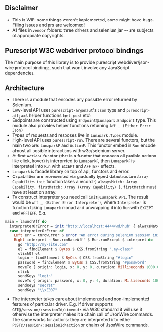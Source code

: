 ## Disclaimer

+ This is WIP: some things weren't implemented, some might have bugs. Filling issues and prs are welcomed!
+ All files in `vendor` folders: three drivers and selenium jar -- are subjects of appropriate copyrights.

## Purescript W3C webdriver protocol bindings

The main purpose of this library is to provide purescript webdriver/json-wire protocol bindings, such that
won't involve any JavaScript dependencies.

## Architecture

+ There is a module that encodes any possible error returned by Selenium.
+ Low-level API uses `purescript-argonaut`'s `Json` type and `purescript-affjax`s helper functions (`get`, `post` etc)
+ Endpoints are constructed using `Endpoint@Lunapark.Endpoint` type. This module also provides helper functions
returning `Aff _ (Either Error Json)`
+ Types of requests and resposes live in `Lunapark.Types` module.
+ High-level API uses `purescript-run`. There are several functors, but the main two are: `LunaparkF` and `ActionF`.
This functor embed in `Run` encode almost all posible interactions with w3c/selenium server.
+ At first `ActionF` functor (that is a functor that encodes all posible actions like click, hover) is interpreted to
`LunaparkF`, then `LunaparkF` is interpreted into `Run` with `EXCEPT` and `AFF|EFF` effects.
+ `Lunapark` is facade library on top of api, functors and error.
+ Capabilities are represented via gradually typed datastructure `Array Capability`. `init` function takes a record
`{ alwaysMatch: Array Capability, firstMatch: Array (Array Capability) }`. `firstMatch` must have at least on array.
+ To construct interpreter you need call `init@Lunapark.API`. The result would be `Aff _ (Either Error Interpreter)`,
where `Interpreter` is function taking `Lunapark` monad and unwrapping it into `Run` with `EXCEPT` and `AFF|EFF`. E.g.

```purescript
main = launchAff do
  interpreterOrError ← init "http://localhost:4444/wd/hub" { alwaysMatch: [], firstMatch: [[BrowserName Chrome]] }
  case intepreterOrError of
    Left err → throwError $ error "An error during selenium session initialization occured"
    Right interpret → Run.runBaseAff' $ Run.runExcept $ interpret do
      go "http://my-site.com"
      el ← findElement $ ByCss $ CSS.fromString ".my-class"
      clickEl el
      login ← findElement $ ByCss $ CSS.fromString "#login"
      password ← findElement $ ByCss $ CSS.fromString "#password"
      moveTo { origin: login, x: 0, y: 0, duration: Milliseconds 1000.0 }
      click
      sendKeys "login"
      moveTo { origin: password, x: 0, y: 0, duration: Milliseconds 100.0 }
      sendKeys "secret"
      sendKeys "\\xE007"
```
+ The interpreter takes care about implemented and non-implemented features of particular driver. E.g. if driver supports
`GET@/session/:sessionId/timeouts` via W3C standard it will use it otherwise the interpreter makes it a chain call of
JsonWire commands. The same works for actions: they are interpreted into either `POST@/session/:sessionId/action` or
chains of JsonWire commands.
